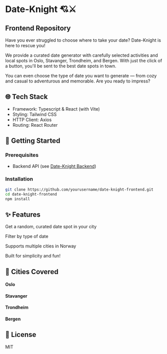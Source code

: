 # Date-Knight 💘⚔️
## Frontend Repository
Have you ever struggled to choose where to take your date? Date-Knight is here to rescue you!

We provide a curated date generator with carefully selected activities and local spots in Oslo, Stavanger, Trondheim, and Bergen.
With just the click of a button, you'll be sent to the best date spots in town.

You can even choose the type of date you want to generate — from cozy and casual to adventurous and memorable.
Are you ready to impress?

## 🌐 Tech Stack
- Framework: Typescript & React (with Vite)
- Styling: Tailwind CSS
- HTTP Client: Axios
- Routing: React Router

## 🚀 Getting Started

### Prerequisites
- Backend API (see [Date-Knight Backend](https://github.com/gitXite/date-knight-backend))

### Installation
```bash
git clone https://github.com/yourusername/date-knight-frontend.git
cd date-knight-frontend
npm install
```

## ✨ Features
Get a random, curated date spot in your city

Filter by type of date

Supports multiple cities in Norway

Built for simplicity and fun!

## 📍 Cities Covered
#### Oslo

#### Stavanger

#### Trondheim

#### Bergen

## 📜 License
MIT
